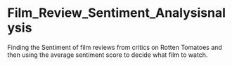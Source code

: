 # Film_Review_Sentiment_Analysisnalysis
Finding the Sentiment of film reviews from critics on Rotten Tomatoes and then using the average sentiment score to decide what film to watch. 
